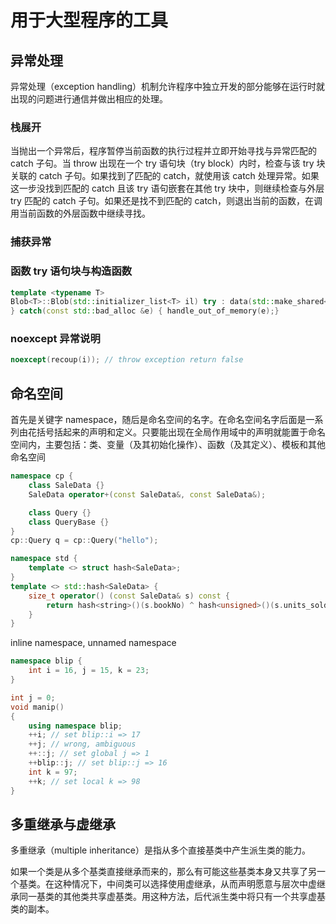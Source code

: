 # 用于大型程序的工具

## 异常处理

异常处理（exception handling）机制允许程序中独立开发的部分能够在运行时就出现的问题进行通信并做出相应的处理。

### 栈展开

当抛出一个异常后，程序暂停当前函数的执行过程并立即开始寻找与异常匹配的 catch 子句。当 throw 出现在一个 try 语句块（try block）内时，检查与该 try 块关联的 catch 子句。如果找到了匹配的
catch，就使用该 catch 处理异常。如果这一步没找到匹配的 catch 且该 try 语句嵌套在其他 try 块中，则继续检查与外层 try 匹配的 catch 子句。如果还是找不到匹配的
catch，则退出当前的函数，在调用当前函数的外层函数中继续寻找。

### 捕获异常

### 函数 try 语句块与构造函数

```c++
template <typename T>
Blob<T>::Blob(std::initializer_list<T> il) try : data(std::make_shared<std::vector<T>>(il)) {
} catch(const std::bad_alloc &e) { handle_out_of_memory(e);}
```

### noexcept 异常说明

```c++
noexcept(recoup(i)); // throw exception return false
```

## 命名空间

首先是关键字 namespace，随后是命名空间的名字。在命名空间名字后面是一系列由花括号括起来的声明和定义。只要能出现在全局作用域中的声明就能置于命名空间内，主要包括：类、变量（及其初始化操作）、函数（及其定义）、模板和其他命名空间

```c++
namespace cp {
    class SaleData {}
    SaleData operator+(const SaleData&, const SaleData&);

    class Query {}
    class QueryBase {}
}
cp::Query q = cp::Query("hello");
```

```c++
namespace std {
    template <> struct hash<SaleData>;
}
template <> std::hash<SaleData> {
    size_t operator() (const SaleData& s) const {
        return hash<string>()(s.bookNo) ^ hash<unsigned>()(s.units_sold) ^ hash<double>()(s.revenue);
    }
}
```

inline namespace, unnamed namespace

```c++
namespace blip {
    int i = 16, j = 15, k = 23;
}

int j = 0;
void manip()
{
    using namespace blip;
    ++i; // set blip::i => 17
    ++j; // wrong, ambiguous
    ++::j; // set global j => 1
    ++blip::j; // set blip::j => 16
    int k = 97;
    ++k; // set local k => 98
}
```

## 多重继承与虚继承

多重继承（multiple inheritance）是指从多个直接基类中产生派生类的能力。

如果一个类是从多个基类直接继承而来的，那么有可能这些基类本身又共享了另一个基类。在这种情况下，中间类可以选择使用虚继承，从而声明愿意与层次中虚继承同一基类的其他类共享虚基类。用这种方法，后代派生类中将只有一个共享虚基类的副本。
